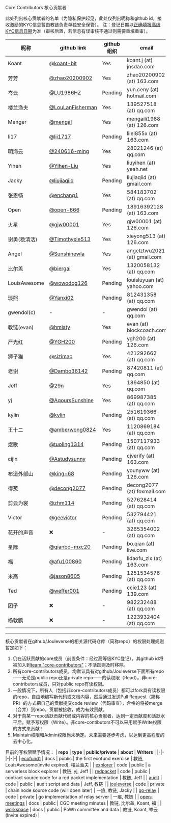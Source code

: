 Core Contributors 核心贡献者

此处列出核心贡献者的名单（为隐私保护起见，此处仅列出昵称和github id，接收激励的KYC信息暂由教链负责单独安全保管）。
注：登记日期以[正确填报高级KYC信息日期](https://docs.qq.com/form/page/DTHBITWl4dGdRQlVo)为准（审核后置，若信息有误审核不通过则需要重填重审）。

| **昵称** | **github link** |  **github组织** | **email** | **高级KYC** | **登记日期** |
|-|-|-|-|-|-|
| Koant | [@koant-bit](https://github.com/koant-bit) | Yes | koant.j (at) jnsdao.com | ✅ | 2022/10/1 | 
| 芳芳 | [@zhao20200902](https://github.com/zhao20200902) | Yes |zhao20200902 (at) 163.com | ✅ | 2022/10/1 |
| 岑云 | [@LU1986HZ](https://github.com/LU1986HZ) | Pending | yun.ceny (at) hotmail.com | ✅ | 2022/10/1 |
| 楼兰渔夫 | [@LouLanFisherman](https://github.com/LouLanFisherman) | Yes | 139527518 (at) qq.com | ✅ | 2022/10/1 |
| Menger | [@mengal](https://github.com/mengal) | Yes | mengaili1988 (at) 126.com | ✅ | 2023/2/1 |
| li17 | [@lii1717](https://github.com/lii1717) | Pending | lilei855x (at) 163.com | ✅ | 2023/2/1 |
| 明海云 | [@240616-ming](https://github.com/240616-ming) | Yes | 28021246 (at) qq.com | ✅ | 2022/10/1 |
| Yihen | [@Yihen-Liu](https://github.com/Yihen-Liu) | Yes | liuyihen (at) yeah.net | ✅ | 2022/10/1 |
| Jacky | [@liujiaqiid](https://github.com/liujiaqiid) | Pending | liujiaqiid (at) gmail.com | ✅ | 2022/10/1 |
| 张恩畅 | [@enchang1](https://github.com/enchang1) | Yes | 584183702 (at) qq.com | ✅ | 2023/7/26 |
| Open | [@open-666](https://github.com/open-666) | Pending | 18916392128 (at) 163.com | ✅ | 2023/7/26 |
| 火星 | [@gjw00001](https://github.com/gjw00001) | Yes | gjw00001 (at) 126.com | ✅ | 2023/7/26 |
| 谢勇(稳清活) | [@Timothyxie513](https://github.com/Timothyxie513) | Yes | xieyong513 (at) 126.com | ✅ | 2023/7/30 |
| Angel | [@Sunshinewla](https://github.com/Sunshinewla) | Yes | angelztwu2021 (at) gmail.com | ✅ | 2023/8/9 |
| 比尔盖 | [@biergai](https://github.com/biergai) | Yes | 1320058132 (at) qq.com | ✅ | 2023/10/13 |
| LouisAwesome | [@wowodog126](https://github.com/wowodog126) | Pending | louisluyuan (at) yahoo.com | ✅ | 2024/1/20 |
| 琰熙 | [@Yanxi02](https://github.com/Yanxi02) | Pending | 812431358 (at) qq.com | ✅ | 2024/1/21 | 
| gwendol(c) | - | - | gwendol (at) qq.com | ✅ | 2024/1/23 |
| 教链(evan) | [@hmisty](https://github.com/hmisty) |  Yes | evan (at) blockcoach.com | ✅ | 2022/10/1 |
| 严光红 | [@YGH200](https://github.com/240616-ming) | Pending | ygh200 (at) 126.com | ✅ | 2024/1/30 |
| 狮子猫 | [@sizimao](https://github.com/sizimao) | Yes | 421292662 (at) qq.com | ✅ | 2024/1/30 | 
| 老谢 | [@Dambo36142](https://github.com/Dambo36142) | Pending | 87420811 (at) qq.com | ✅ | 2024/1/30 |
| Jeff | [@29n](https://github.com/29n) | Yes | 1864850 (at) qq.com | ✅ | 2024/1/31 |
| yj | [@AqoursSunshine](https://github.com/AqoursSunshine) | Yes | 869987385 (at) qq.com | ✅ | 2024/2/2 |
| kylin | [@kylin](https://github.com/kylin) | Pending | 251619366 (at) qq.com | ✅ | 2024/2/4 |
| 王十二 | [@amberwong0824](https://github.com/amberwong0824) | Yes | 1120869184 (at) qq.com | ✅ | 2024/2/4 |
| 煜歌 | [@tuoling1314](https://github.com/tuoling1314) | Pending | 1507117933 (at) qq.com | ✅ | 2024/2/5 |
| cijin | [@Astudysunny](https://github.com/Astudysunny) | Pending | cjverify (at) 163.com | ✅ | 2024/2/7 |
布道外部山 | [@king-68](https://github.com/king-68) | Pending | younyww (at) 126.com | ✅ | 2024/2/18
得葱 | [@decong2077](https://github.com/decong2077) | Pending | decong2077 (at) foxmail.com | ✅ | 2024/2/18
剪云为裳 | [@zhm114](https://github.com/zhm114) | Pending | 527628414 (at) qq.com | ✅ | 2024/3/2
Victor | [@geevictor](https://github.com/geevictor) | Pending | 532794421 (at) qq.com | ✅ | 2024/3/3
花开的声音 | ❌ | - | 3265354002 (at) qq.com | ✅ | 2024/3/9
星际 | [@qianbo-mxc20](https://github.com/qianbo-mxc20) | Pending | bo.qian (at) live.com | ✅ | 2024/3/12
福 | [@afu100860](https://github.com/afu100860) | Pending | lidaofu_zlx (at) 163.com | ✅ | 2024/3/14
米高 | [@jason8605](https://github.com/jason8605) | Pending | 1251534576 (at) qq.com | ✅ | 2024/3/14
Ted | [@weffer001](https://github.com/weffer001) | Pending | ccie123 (at) 139.com | ✅ | 2024/3/21
团子 | ❌ | - | 982232488 (at) qq.com | ✅ | 2024/3/24
杨敦鹏 | ❌ | - | 1223932404 (at) qq.com | ✅ | 2024/3/26

---

核心贡献者在github/Jouleverse的相关源代码仓库（简称repo）的权限处理规则暂定如下：
1. 仍在活跃贡献的core成员（前置条件：经过高等级KYC登记），其github id将被加入到[team "core-contributors"](https://github.com/orgs/Jouleverse/teams/core-contributors/members)；不活跃则及时移除。
2. 所有core-contributors成员，均默认具有对github/Jouleverse下面所有repo——无论是public repo还是private repo——的读权限（Read）。非core-contributors成员，只对public repo有读权限。
3. 一般情况下，所有人（包括非core-contributors成员）都可以fork具有读权限的repo，自由地编写新代码或文档内容，然后通过发送Pull Request（简称PR）的方式把自己的贡献提交code review（代码审查），合格的将被merge（合并）到repo，贡献被接收，成为有效贡献。
4. 对于向某一repo活跃贡献代码或内容的核心贡献者，达到一定贡献度和活跃水平后，赋予写权限（Write）。非core-contibutors不可以采用赋予Write权限的方式来贡献！
5. Maintain权限和Admin权限尚未确定。未来需要逐步考虑，以达到更高程度的去中心化。

目前的写权限赋予情况：
| **repo** | **type** | **public/private** | **about** | **Writers** |
|-|-|-|-|-|
| [ecofund1](https://github.com/Jouleverse/ecofund1) | docs | public | the first ecofund exercise | 教链, LouisAwesome(invite expired), 楼兰渔夫 |
| [explorer](https://github.com/Jouleverse/explorer) | code | public | a serverless block explorer | 教链, yj, Jeff |
| [redpacket](https://github.com/Jouleverse/redpacket) | code | public | contract source code for a red packet implementation | 教链, Jeff |
| [audit](https://github.com/Jouleverse/audit) | code | public | audit script and data | Jeff, 教链 |
| [jouleverse](https://github.com/Jouleverse/jouleverse) | code | private | chain node source code (will open later) | 一痕, 教链, Jacky |
| [go-relay](https://github.com/Jouleverse/go-relay) | code | private | go implementation of relay server | 一痕, 教链 |
| [open-meetings](https://github.com/Jouleverse/open-meetings) | docs | public | CGC meeting minutes | 教链, 比尔盖, Koant, 福 |
| [workspace](https://github.com/Jouleverse/workspace) | docs | public | PoWh committee and data | 教链, Koant, 岑云(Invite expired) |
